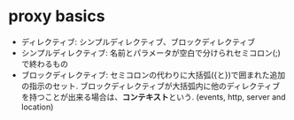 # proxy basics
- ディレクティブ: シンプルディレクティブ、ブロックディレクティブ
- シンプルディレクティブ: 名前とパラメータが空白で分けられセミコロン(;)で終わるもの
- ブロックディレクティブ: セミコロンの代わりに大括弧({と})で囲まれた追加の指示のセット. ブロックディレクティブが大括弧内に他のディレクティブを持つことが出来る場合は、**コンテキスト**という. (events, http, server and location)